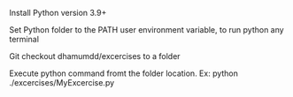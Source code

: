 Install Python version 3.9+

Set Python folder to the PATH user environment variable, to run python any terminal

Git checkout dhamumdd/excercises to a folder

Execute python command fromt the folder location.
    Ex: python ./excercises/MyExcercise.py
